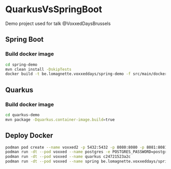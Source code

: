 # QuarkusVsSpringBoot
Demo project used for talk @VoxxedDaysBrussels


## Spring Boot

### Build docker image
```bash
cd spring-demo
mvn clean install -DskipTests
docker build -t be.lomagnette.voxxeddays/spring-demo -f src/main/docker/Dockerfile.jvm .
```

## Quarkus

### Build docker image
```bash
cd quarkus-demo
mvn package -Dquarkus.container-image.build=true
```


## Deploy Docker

```bash
podman pod create --name voxxed2 -p 5432:5432 -p 8080:8080 -p 8081:8081
podman run -dt --pod voxxed --name postgres -e POSTGRES_PASSWORD=postgres docker.io/library/postgres:15-alpine
podman run -dt --pod voxxed --name quarkus c24721523a2c
podman run -dt --pod voxxed --name spring be.lomagnette.voxxeddays/spring-demo 
```

